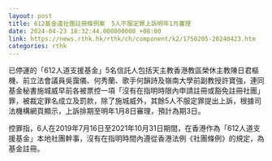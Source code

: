 ```yaml
---
layout: post
title: 612基金違社團註冊條例案　5人不服定罪上訴明年1月審理
date: 2024-04-23 18:32:44.000000000 +08:00
link: https://news.rthk.hk/rthk/ch/component/k2/1750205-20240423.htm
categories: rthk
---
```


已停運的「612人道支援基金」5名信託人包括天主教香港教區榮休主教陳日君樞機、前立法會議員吳靄儀、何秀蘭、歌手何韻詩及嶺南大學前副教授許寶強，連同基金秘書施城威早前各被票控一項「沒有在指明時限內申請註冊或豁免註冊社團」罪，被裁定罪名成立及罰款，除了施城威外，其餘5人不服定罪提出上訴，根據司法機構網頁顯示，上訴排期至明年1月8日審理，預計為期3日。

控罪指，6人在2019年7月16日至2021年10月31日期間，在香港作為「612人道支援基金」本地社團幹事，沒有在指明時間內遵從香港法例《社團條例》的規定，為基金註冊。
